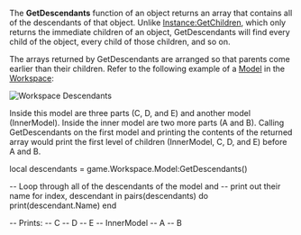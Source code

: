 The **GetDescendants** function of an object returns an array that contains all of the descendants of that object. Unlike [Instance:GetChildren](https://developer.roblox.com/en-us/api-reference/function/Instance/GetChildren), which only returns the immediate children of an object, GetDescendants will find every child of the object, every child of those children, and so on.

The arrays returned by GetDescendants are arranged so that parents come earlier than their children. Refer to the following example of a [Model](https://developer.roblox.com/en-us/api-reference/class/Model) in the [Workspace](https://developer.roblox.com/en-us/api-reference/class/Workspace):

![Workspace Descendants](https://developer.roblox.com/assets/blt0c3edf2a368c36c8/GetDescendantsExample.png)

Inside this model are three parts (C, D, and E) and another model (InnerModel). Inside the inner model are two more parts (A and B). Calling GetDescendants on the first model and printing the contents of the returned array would print the first level of children (InnerModel, C, D, and E) before A and B.

local descendants = game.Workspace.Model:GetDescendants()

-- Loop through all of the descendants of the model and
-- print out their name
for index, descendant in pairs(descendants) do
	print(descendant.Name)
end

-- Prints:
-- C
-- D
-- E
-- InnerModel
-- A
-- B